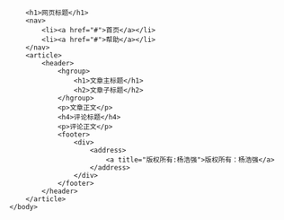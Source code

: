 <!DOCTYPE html>
<html>
	<head>
		<meta charset="utf-8" />
		<title></title>
	</head>
	<body>
		
		<h1>网页标题</h1>
		<nav>
			<li><a href="#">首页</a></li>
			<li><a href="#">帮助</a></li>
		</nav>
		<article>
			<header>
				<hgroup>
					<h1>文章主标题</h1>
					<h2>文章子标题</h2>
				</hgroup>
				<p>文章正文</p>
				<h4>评论标题</h4>
				<p>评论正文</p>
				<footer>
					<div>
						<address>
							<a title="版权所有:杨浩强">版权所有：杨浩强</a>
						</address>
					</div>
				</footer>
			</header>
		</article>
	</body>
</html>
